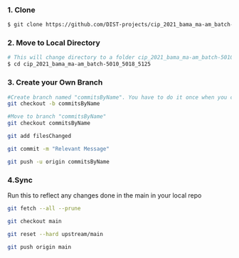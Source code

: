 ### 1. Clone 
```sh
$ git clone https://github.com/DIST-projects/cip_2021_bama_ma-am_batch-5010_5018_5125.git
```
### 2. Move to Local Directory
```sh
# This will change directory to a folder cip_2021_bama_ma-am_batch-5010_5018_5125
$ cd cip_2021_bama_ma-am_batch-5010_5018_5125
```
### 3. Create your Own Branch
```sh
#Create branch named "commitsByName". You have to do it once when you create branch initially.
git checkout -b commitsByName

#Move to branch "commitsByName"
git checkout commitsByName

git add filesChanged

git commit -m "Relevant Message"

git push -u origin commitsByName

```

### 4.Sync


Run this to reflect any changes done in the main in your local repo
```sh
git fetch --all --prune

git checkout main

git reset --hard upstream/main

git push origin main
```
